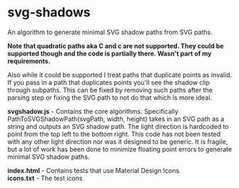 # svg-shadows
An algorithm to generate minimal SVG shadow paths from SVG paths.

**Note that quadratic paths aka C and c are not supported. They could be supported though and the code is partially there. Wasn't part of my requirements.**

Also while it could be supported I treat paths that duplicate points as invalid. If you pass in a path that duplicates points you'll see the shadow clip through subpaths. This can be fixed by removing such paths after the parsing step or fixing the SVG path to not do that which is more ideal.

**svgshadow.js** - Contains the core algorithms. Specifically PathToSVGShadowPath(svgPath, width, height) takes in an SVG path as a string and outputs an SVG shadow path. The light direction is hardcoded to point from the top left to the bottom right. This code has not been tested with any other light direction nor was it designed to be generic. It is fragile, but a lot of work has been done to minimize floating point errors to generate minimal SVG shadow paths.

**index.html** - Contains tests that use Material Design Icons  
**icons.txt** - The test icons  

